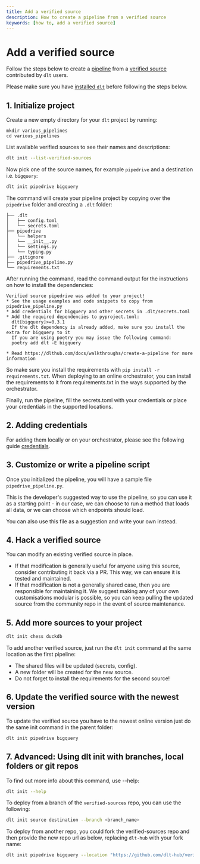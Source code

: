 ```yaml
---
title: Add a verified source
description: How to create a pipeline from a verified source
keywords: [how to, add a verified source]
---
```


# Add a verified source

Follow the steps below to create a [pipeline](../general-usage/glossary.md#pipeline) from a
[verified source](../general-usage/glossary.md#verified-source) contributed by `dlt` users.

Please make sure you have [installed `dlt`](../reference/installation.md) before following the
steps below.

## 1. Initialize project

Create a new empty directory for your `dlt` project by running:

```shell
mkdir various_pipelines
cd various_pipelines
```

List available verified sources to see their names and descriptions:

```bash
dlt init --list-verified-sources
```

Now pick one of the source names, for example `pipedrive` and a destination i.e. `bigquery`:

```bash
dlt init pipedrive bigquery
```

The command will create your pipeline project by copying over the `pipedrive` folder and creating a
`.dlt` folder:

```
├── .dlt
│   ├── config.toml
│   └── secrets.toml
├── pipedrive
│   └── helpers
│   └── __init__.py
│   └── settings.py
│   └── typing.py
├── .gitignore
├── pipedrive_pipeline.py
└── requirements.txt
```

After running the command, read the command output for the instructions on how to install the
dependencies:

```
Verified source pipedrive was added to your project!
* See the usage examples and code snippets to copy from pipedrive_pipeline.py
* Add credentials for bigquery and other secrets in .dlt/secrets.toml
* Add the required dependencies to pyproject.toml:
  dlt[bigquery]>=0.3.1
  If the dlt dependency is already added, make sure you install the extra for bigquery to it
  If you are using poetry you may issue the following command:
  poetry add dlt -E bigquery

* Read https://dlthub.com/docs/walkthroughs/create-a-pipeline for more information
```

So make sure you install the requirements with `pip install -r requirements.txt`. When deploying to
an online orchestrator, you can install the requirements to it from requirements.txt in the ways
supported by the orchestrator.

Finally, run the pipeline, fill the secrets.toml with your credentials or place your credentials in
the supported locations.

## 2. Adding credentials

For adding them locally or on your orchestrator, please see the following guide
[credentials](../general-usage/credentials).

## 3. Customize or write a pipeline script

Once you initialized the pipeline, you will have a sample file `pipedrive_pipeline.py`.

This is the developer's suggested way to use the pipeline, so you can use it as a starting point -
in our case, we can choose to run a method that loads all data, or we can choose which endpoints
should load.

You can also use this file as a suggestion and write your own instead.

## 4. Hack a verified source

You can modify an existing verified source in place.

- If that modification is generally useful for anyone using this source, consider contributing it
  back via a PR. This way, we can ensure it is tested and maintained.
- If that modification is not a generally shared case, then you are responsible for maintaining it.
  We suggest making any of your own customisations modular is possible, so you can keep pulling the
  updated source from the community repo in the event of source maintenance.

## 5. Add more sources to your project

```bash
dlt init chess duckdb
```

To add another verified source, just run the `dlt init` command at the same location as the first
pipeline:

- The shared files will be updated (secrets, config).
- A new folder will be created for the new source.
- Do not forget to install the requirements for the second source!

## 6. Update the verified source with the newest version

To update the verified source you have to the newest online version just do the same init command in
the parent folder:

```bash
dlt init pipedrive bigquery
```

## 7. Advanced: Using dlt init with branches, local folders or git repos

To find out more info about this command, use --help:

```bash
dlt init --help
```

To deploy from a branch of the `verified-sources` repo, you can use the following:

```bash
dlt init source destination --branch <branch_name>
```

To deploy from another repo, you could fork the verified-sources repo and then provide the new repo
url as below, replacing `dlt-hub` with your fork name:

```bash
dlt init pipedrive bigquery --location "https://github.com/dlt-hub/verified-sources"
```
